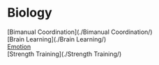 # Biology

[Bimanual Coordination](./Bimanual Coordination/)  
[Brain Learning](./Brain Learning/)  
[Emotion](./Emotion/)  
[Strength Training](./Strength Training/)  